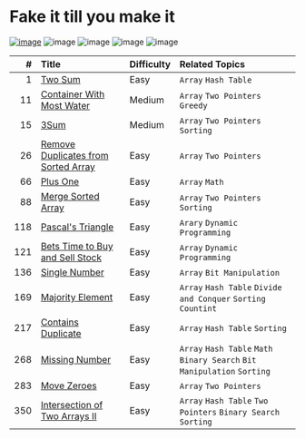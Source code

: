 # Fake it till you make it

[![image](https://img.shields.io/badge/It's%20Me%2C-Jian-blue?logo=github)](https://leetcode.com/jianliu0616/)
![image](https://img.shields.io/badge/Solved-48%2F2328-orange?logo=leetcode)
![image](https://img.shields.io/badge/Easy-41-green)
![image](https://img.shields.io/badge/Medium-6-yellow)
![image](https://img.shields.io/badge/Hard-1-red)

| #    | Title | Difficulty | Related Topics |
| ---: | :---- |:---------- | :------------- |
|    1 | [Two Sum](./q00001/README.md) | Easy | `Array` `Hash Table` |
|   11 | [Container With Most Water](./q00011/README.md) | Medium | `Array` `Two Pointers` `Greedy` |
|   15 | [3Sum](./q00015/README.md) | Medium | `Array` `Two Pointers` `Sorting` |
|   26 | [Remove Duplicates from Sorted Array](./q00026/README.md) | Easy | `Array` `Two Pointers` |
|   66 | [Plus One](./q00066/README.md) | Easy | `Array` `Math` |
|   88 | [Merge Sorted Array](./q00088/README.md) | Easy | `Array` `Two Pointers` `Sorting` |
|  118 | [Pascal's Triangle](./q00118/README.md) | Easy | `Arary` `Dynamic Programming` |
|  121 | [Bets Time to Buy and Sell Stock](./q00121/README.md) | Easy | `Array` `Dynamic Programming` |
|  136 | [Single Number](./q00136/README.md) | Easy | `Array` `Bit Manipulation` |
|  169 | [Majority Element](./q00169/README.md) | Easy | `Array` `Hash Table` `Divide and Conquer` `Sorting` `Countint` |
|  217 | [Contains Duplicate](./q00217/README.md) | Easy | `Array` `Hash Table` `Sorting` |
|  268 | [Missing Number](./q00268/README.md) | Easy | `Array` `Hash Table` `Math` `Binary Search` `Bit Manipulation` `Sorting` |
|  283 | [Move Zeroes](./q00283/README.md) | Easy | `Array` `Two Pointers` |
|  350 | [Intersection of Two Arrays II](./q00350/README.md) | Easy | `Array` `Hash Table` `Two Pointers` `Binary Search` `Sorting` |
